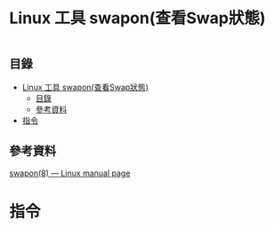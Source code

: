 # Linux 工具 swapon(查看Swap狀態)

```
```

## 目錄

- [Linux 工具 swapon(查看Swap狀態)](#linux-工具-swapon查看swap狀態)
	- [目錄](#目錄)
	- [參考資料](#參考資料)
- [指令](#指令)

## 參考資料

[swapon(8) — Linux manual page](https://man7.org/linux/man-pages/man8/swapon.8.html)

# 指令

```bash
```
